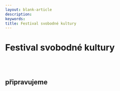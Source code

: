 ```yaml
---
layout: blank-article
description: 
keywords: 
title: Festival svobodné kultury
---
```


<div class="pce-hero pce-hero--entry">
    <div class="pce-hero__content">
        <h1 class="c-page-title">Festival svobodné kultury</h1><br><br>
        <h2 class="t-h4-alt">připravujeme</h2>
    </div>
</div>
<br>
<br>

